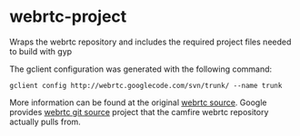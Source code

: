 webrtc-project
==============

Wraps the webrtc repository and includes the required project files needed to build with gyp

The gclient configuration was generated with the following command:

`gclient config http://webrtc.googlecode.com/svn/trunk/ --name trunk`

More information can be found at the original [webrtc source].
Google provides [webrtc git source] project that the camfire webrtc repository actually pulls from.

[webrtc git source]: https://chromium.googlesource.com/external/webrtc
[webrtc source]: https://code.google.com/p/webrtc/ 


